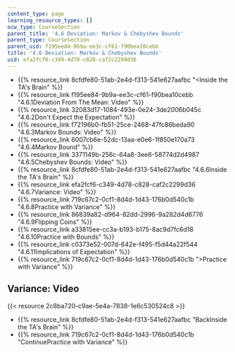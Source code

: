 ```yaml
---
content_type: page
learning_resource_types: []
ocw_type: CourseSection
parent_title: '4.6 Deviation: Markov & Chebyshev Bounds'
parent_type: CourseSection
parent_uid: f195ee84-9b9a-ee3c-cf61-f90bea10cebb
title: '4.6 Deviation: Markov & Chebyshev Bounds'
uid: efa2fcf6-c349-4d78-c828-caf2c2299d36
---
```


*   {{% resource_link 8cfdfe80-51ab-2e4d-f313-541e627aafbc "\<Inside the TA's Brain" %}}
*   {{% resource_link f195ee84-9b9a-ee3c-cf61-f90bea10cebb "4.6.1Deviation From The Mean: Video" %}}
*   {{% resource_link 32083d17-1084-493e-0e24-3de2006b045c "4.6.2Don't Expect the Expectation" %}}
*   {{% resource_link f72196b0-fb51-25ce-2468-47fc86beda90 "4.6.3Markov Bounds: Video" %}}
*   {{% resource_link 6007cb6e-52dc-13aa-e0e6-1f850e170a73 "4.6.4Markov Bound" %}}
*   {{% resource_link 3371149b-256c-64a8-3ee6-58774d2d4987 "4.6.5Chebyshev Bounds: Video" %}}
*   {{% resource_link 8cfdfe80-51ab-2e4d-f313-541e627aafbc "4.6.6Inside the TA's Brain" %}}
*   {{% resource_link efa2fcf6-c349-4d78-c828-caf2c2299d36 "4.6.7Variance: Video" %}}
*   {{% resource_link 719c67c2-0cf1-8d4d-1d43-176b0d540c1b "4.6.8Practice with Variance" %}}
*   {{% resource_link 86839a82-d964-82dd-2996-9a282d4d6776 "4.6.9Flipping Coins" %}}
*   {{% resource_link a33815ee-cc3a-b193-b175-8ac9d7fc6d18 "4.6.10Practice with Bounds" %}}
*   {{% resource_link c0373e52-007d-642e-f495-f5d44a22f544 "4.6.11Implications of Expectation" %}}
*   {{% resource_link 719c67c2-0cf1-8d4d-1d43-176b0d540c1b "\>Practice with Variance" %}}

Variance: Video
---------------

{{< resource 2c8ba720-c9ae-5e4a-7838-1e6c530524c8 >}}

*   {{% resource_link 8cfdfe80-51ab-2e4d-f313-541e627aafbc "BackInside the TA's Brain" %}}
*   {{% resource_link 719c67c2-0cf1-8d4d-1d43-176b0d540c1b "ContinuePractice with Variance" %}}